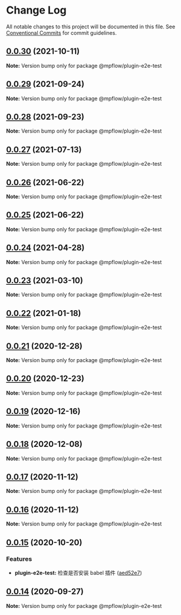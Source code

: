 # Change Log

All notable changes to this project will be documented in this file.
See [Conventional Commits](https://conventionalcommits.org) for commit guidelines.

## [0.0.30](https://github.com/wechat-miniprogram/weflow/compare/@mpflow/plugin-e2e-test@0.0.29...@mpflow/plugin-e2e-test@0.0.30) (2021-10-11)

**Note:** Version bump only for package @mpflow/plugin-e2e-test

## [0.0.29](https://github.com/wechat-miniprogram/weflow/compare/@mpflow/plugin-e2e-test@0.0.28...@mpflow/plugin-e2e-test@0.0.29) (2021-09-24)

**Note:** Version bump only for package @mpflow/plugin-e2e-test

## [0.0.28](https://github.com/wechat-miniprogram/weflow/compare/@mpflow/plugin-e2e-test@0.0.27...@mpflow/plugin-e2e-test@0.0.28) (2021-09-23)

**Note:** Version bump only for package @mpflow/plugin-e2e-test

## [0.0.27](https://github.com/wechat-miniprogram/weflow/compare/@mpflow/plugin-e2e-test@0.0.26...@mpflow/plugin-e2e-test@0.0.27) (2021-07-13)

**Note:** Version bump only for package @mpflow/plugin-e2e-test

## [0.0.26](https://github.com/wechat-miniprogram/weflow/compare/@mpflow/plugin-e2e-test@0.0.25...@mpflow/plugin-e2e-test@0.0.26) (2021-06-22)

**Note:** Version bump only for package @mpflow/plugin-e2e-test

## [0.0.25](https://github.com/wechat-miniprogram/weflow/compare/@mpflow/plugin-e2e-test@0.0.24...@mpflow/plugin-e2e-test@0.0.25) (2021-06-22)

**Note:** Version bump only for package @mpflow/plugin-e2e-test

## [0.0.24](https://github.com/wechat-miniprogram/weflow/compare/@mpflow/plugin-e2e-test@0.0.23...@mpflow/plugin-e2e-test@0.0.24) (2021-04-28)

**Note:** Version bump only for package @mpflow/plugin-e2e-test

## [0.0.23](https://github.com/wechat-miniprogram/weflow/compare/@mpflow/plugin-e2e-test@0.0.22...@mpflow/plugin-e2e-test@0.0.23) (2021-03-10)

**Note:** Version bump only for package @mpflow/plugin-e2e-test

## [0.0.22](https://github.com/wechat-miniprogram/weflow/compare/@mpflow/plugin-e2e-test@0.0.21...@mpflow/plugin-e2e-test@0.0.22) (2021-01-18)

**Note:** Version bump only for package @mpflow/plugin-e2e-test

## [0.0.21](https://github.com/wechat-miniprogram/weflow/compare/@mpflow/plugin-e2e-test@0.0.20...@mpflow/plugin-e2e-test@0.0.21) (2020-12-28)

**Note:** Version bump only for package @mpflow/plugin-e2e-test

## [0.0.20](https://github.com/wechat-miniprogram/weflow/compare/@mpflow/plugin-e2e-test@0.0.19...@mpflow/plugin-e2e-test@0.0.20) (2020-12-23)

**Note:** Version bump only for package @mpflow/plugin-e2e-test

## [0.0.19](https://github.com/wechat-miniprogram/weflow/compare/@mpflow/plugin-e2e-test@0.0.18...@mpflow/plugin-e2e-test@0.0.19) (2020-12-16)

**Note:** Version bump only for package @mpflow/plugin-e2e-test

## [0.0.18](https://github.com/wechat-miniprogram/weflow/compare/@mpflow/plugin-e2e-test@0.0.17...@mpflow/plugin-e2e-test@0.0.18) (2020-12-08)

**Note:** Version bump only for package @mpflow/plugin-e2e-test

## [0.0.17](https://github.com/wechat-miniprogram/weflow/compare/@mpflow/plugin-e2e-test@0.0.15...@mpflow/plugin-e2e-test@0.0.17) (2020-11-12)

**Note:** Version bump only for package @mpflow/plugin-e2e-test

## [0.0.16](https://github.com/wechat-miniprogram/weflow/compare/@mpflow/plugin-e2e-test@0.0.15...@mpflow/plugin-e2e-test@0.0.16) (2020-11-12)

**Note:** Version bump only for package @mpflow/plugin-e2e-test

## [0.0.15](https://github.com/wechat-miniprogram/weflow/compare/@mpflow/plugin-e2e-test@0.0.14...@mpflow/plugin-e2e-test@0.0.15) (2020-10-20)

### Features

- **plugin-e2e-test:** 检查是否安装 babel 插件 ([aed52e7](https://github.com/wechat-miniprogram/weflow/commits/aed52e743d645edf061fed2c5ab7fec61f914eb4))

## [0.0.14](https://github.com/wechat-miniprogram/weflow/compare/@mpflow/plugin-e2e-test@0.0.13...@mpflow/plugin-e2e-test@0.0.14) (2020-09-27)

**Note:** Version bump only for package @mpflow/plugin-e2e-test
